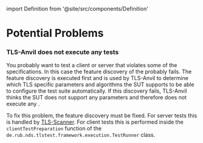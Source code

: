 import Definition from '@site/src/components/Definition'

# Potential Problems

### TLS-Anvil does not execute any tests

You probably want to test a client or server that violates some of the specifications. In this case the feature discovery of the <Definition id="SUT" /> probably fails. The feature discovery is executed first and is used by TLS-Anvil to determine which TLS specific parameters and algorithms the SUT supports to be able to configure the test suite automatically. If this discovery fails, TLS-Anvil thinks the SUT does not support any parameters and therefore does not execute any <Definition id="test templates" />.

To fix this problem, the feature discovery must be fixed. For server tests this is handled by [TLS-Scanner](https://github.com/tls-attacker/TLS-Scanner). For client tests this is performed inside the `clientTestPreparation` function of the `de.rub.nds.tlstest.framework.execution.TestRunner` class.
